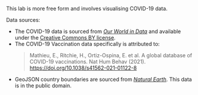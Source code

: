 This lab is more free form and involves visualising COVID-19 data.


Data sources:
- The COVID-19 data is sourced from *[Our World in Data][OWID]* and available under the [Creative Commons BY license][CCBY].
- The COVID-19 Vaccination data specifically is attributed to:
  > Mathieu, E., Ritchie, H., Ortiz-Ospina, E. et al. A global database of COVID-19 vaccinations. Nat Hum Behav (2021). https://doi.org/10.1038/s41562-021-01122-8
- GeoJSON country boundaries are sourced from *[Natural Earth][NE]*. This data is in the public domain.


[OWID]: <https://github.com/owid/covid-19-data>
[NE]: <https://www.naturalearthdata.com>
[CCBY]: <https://creativecommons.org/licenses/by/4.0/>
